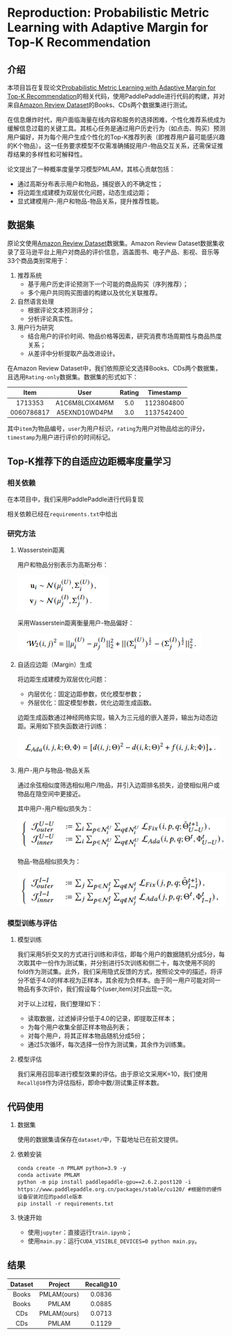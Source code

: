 # Reproduction: Probabilistic Metric Learning with Adaptive Margin for Top-K Recommendation

## 介绍

本项目旨在复现论文[Probabilistic Metric Learning with Adaptive Margin for Top-K Recommendation](https://arxiv.org/pdf/2101.04849)的相关代码，使用PaddlePaddle进行代码的构建，并对来自[Amazon Review Dataset](https://nijianmo.github.io/amazon/index.html)的Books、CDs两个数据集进行测试。

在信息爆炸时代，用户面临海量在线内容和服务的选择困难，个性化推荐系统成为缓解信息过载的关键工具。其核心任务是通过用户历史行为（如点击、购买）预测用户偏好，并为每个用户生成个性化的Top-K推荐列表（即推荐用户最可能感兴趣的K个物品）。这一任务要求模型不仅需准确捕捉用户-物品交互关系，还需保证推荐结果的多样性和可解释性。

论文提出了一种概率度量学习模型PMLAM，其核心贡献包括：
- 通过高斯分布表示用户和物品，捕捉嵌入的不确定性；
- 将边距生成建模为双层优化问题，动态生成边距；
- 显式建模用户-用户和物品-物品关系，提升推荐性能。

## 数据集

原论文使用[Amazon Review Dataset](https://nijianmo.github.io/amazon/index.html)数据集。Amazon Review Dataset数据集收录了亚马逊平台上用户对商品的评价信息，涵盖图书、电子产品、影视、音乐等33个商品类别常用于：
1. 推荐系统
    - 基于用户历史评论预测下一个可能的商品购买（序列推荐）；
    - 多个用户共同购买图谱的构建以及优化关联推荐。
2. 自然语言处理
    - 根据评论文本预测评分；
    - 分析评论真实性。
3. 用户行为研究
    - 结合用户的评价时间、物品价格等因素，研究消费市场周期性与商品热度关系；
    - 从差评中分析提取产品改进设计。
    
在Amazon Review Dataset中，我们依照原论文选择Books、CDs两个数据集，且选用`Rating-only`数据集。数据集的形式如下：

| Item | User | Rating  | Timestamp |
|:------------:|:-----------:|:------------:|:------------:|
| 1713353 |A1C6M8LCIX4M6M | 5.0  |1123804800|
| 0060786817  | A5EXND10WD4PM  | 3.0  | 1137542400|

其中`item`为物品编号，`user`为用户标识，`rating`为用户对物品给出的评分，`timestamp`为用户进行评价的时间标记。

## Top-K推荐下的自适应边距概率度量学习

### 相关依赖

在本项目中，我们采用PaddlePaddle进行代码复现

相关依赖已经在`requirements.txt`中给出

### 研究方法

1. Wasserstein距离

    用户和物品分别表示为高斯分布：

    ![Gaussian](asset/gaussian.png)

    采用Wasserstein距离衡量用户-物品偏好：

    ![Wasserstein](asset/Wasserstein.png)

2. 自适应边距（Margin）生成

    将边距生成建模为双层优化问题：
    - 内层优化：固定边距参数，优化模型参数；
    - 外层优化：固定模型参数，优化边距生成函数。

    边距生成函数通过神经网络实现，输入为三元组的嵌入差异，输出为动态边距。采用如下损失函数进行训练：

    ![loss function](asset/loss.png)

3. 用户-用户与物品-物品关系
   
   通过余弦相似度筛选相似用户/物品，并引入边距排名损失，迫使相似用户或物品在隐空间中更接近。
   
   其中用户-用户相似损失为：

    ![user2user](asset/user2user.png)
    
    物品-物品相似损失为：

    ![item2item](asset/item2item.png)

### 模型训练与评估

1. 模型训练
   
    我们采用5折交叉的方式进行训练和评估，即每个用户的数据随机分成5分，每次取其中一份作为测试集，并分别进行5次训练和侧二十，每次使用不同的fold作为测试集。此外，我们采用隐式反馈的方式，按照论文中的描述，将评分不低于4.0的样本视为正样本，其余视为负样本。由于同一用户可能对同一物品有多次评价，我们假设每个(user,item)对只出现一次。

    对于以上过程，我们整理如下：
    - 读取数据，过滤掉评分低于4.0的记录，即提取正样本；
    - 为每个用户收集全部正样本物品列表；
    - 对每个用户，将其正样本物品随机分成5份；
    - 通过5次循环，每次选择一份作为测试集，其余作为训练集。

2. 模型评估

    我们采用召回率进行模型效果的评估。由于原论文采用K=10，我们使用`Recall@10`作为评估指标，即命中数/测试集正样本数。

## 代码使用

1. 数据集

    使用的数据集请保存在`dataset/`中，下载地址已在前文提供。

2. 依赖安装
   
   ```shell
   conda create -n PMLAM python=3.9 -y
   conda activate PMLAM
   python -m pip install paddlepaddle-gpu==2.6.2.post120 -i https://www.paddlepaddle.org.cn/packages/stable/cu120/ #根据你的硬件设备安装对应的paddle版本
   pip install -r requirements.txt
   ```

3. 快速开始

    - 使用`jupyter`：直接运行`train.ipynb`；
    - 使用`main.py`：运行`CUDA_VISIBLE_DEVICES=0 python main.py`。

## 结果

| Dataset | Project | Recall@10  |
|:------------:|:-----------:|:------------:|
| Books|PMLAM(ours) | 0.0836 |
| Books | PMLAM | 0.0885 |
| CDs|PMLAM(ours) | 0.0713 |
| CDs| PMLAM | 0.1129 |
